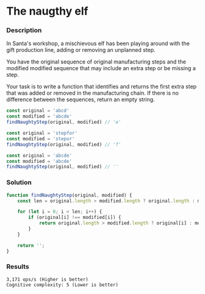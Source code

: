 # The naugthy elf 

### Description

In Santa's workshop, a mischievous elf has been playing around with the gift production line, adding or removing an unplanned step.

You have the original sequence of original manufacturing steps and the modified modified sequence that may include an extra step or be missing a step.

Your task is to write a function that identifies and returns the first extra step that was added or removed in the manufacturing chain. If there is no difference between the sequences, return an empty string.

```js
const original = 'abcd'
const modified = 'abcde'
findNaughtyStep(original, modified) // 'e'

const original = 'stepfor'
const modified = 'stepor'
findNaughtyStep(original, modified) // 'f'

const original = 'abcde'
const modified = 'abcde'
findNaughtyStep(original, modified) // ''
```

### Solution

```js
function findNaughtyStep(original, modified) {
    const len = original.length > modified.length ? original.length : modified.length;

    for (let i = 0; i < len; i++) {
        if (original[i] !== modified[i]) {
            return original.length > modified.length ? original[i] : modified[i];
        }
    }

    return '';
}
```

### Results

```
3,171 ops/s (Higher is better)
Cognitive complexity: 5 (Lower is better)
```